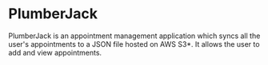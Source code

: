 PlumberJack
===========

PlumberJack is an appointment management application which syncs all the user's appointments to a JSON file hosted on AWS S3*. It allows the user to add and view appointments.
